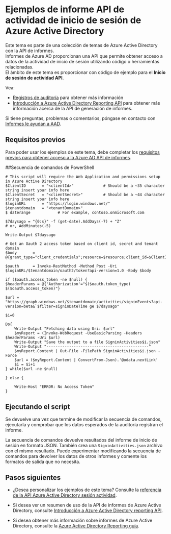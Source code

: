 <properties
    pageTitle="Ejemplos de informe API de actividad de inicio de sesión de Azure Active Directory | Microsoft Azure"
    description="Cómo empezar a trabajar con la API informes del directorio de Azure Active"
    services="active-directory"
    documentationCenter=""
    authors="dhanyahk"
    manager="femila"
    editor=""/>

<tags
    ms.service="active-directory"
    ms.devlang="na"
    ms.topic="article"
    ms.tgt_pltfrm="na"
    ms.workload="identity"
    ms.date="09/25/2016"
    ms.author="dhanyahk;markvi"/>

# <a name="azure-active-directory-sign-in-activity-report-api-samples"></a>Ejemplos de informe API de actividad de inicio de sesión de Azure Active Directory

Este tema es parte de una colección de temas de Azure Active Directory con la API de informes.  
Informes de Azure AD proporcionan una API que permite obtener acceso a datos de la actividad de inicio de sesión utilizando código o herramientas relacionadas.  
El ámbito de este tema es proporcionar con código de ejemplo para el **Inicio de sesión de actividad API**.

Vea:

- [Registros de auditoría](active-directory-reporting-azure-portal.md#audit-logs) para obtener más información
- [Introducción a Azure Active Directory Reporting API](active-directory-reporting-api-getting-started.md) para obtener más información acerca de la API de generación de informes.

Si tiene preguntas, problemas o comentarios, póngase en contacto con [Informes le ayudan a AAD](mailto:aadreportinghelp@microsoft.com).


## <a name="prerequisites"></a>Requisitos previos
Para poder usar los ejemplos de este tema, debe completar los [requisitos previos para obtener acceso a la Azure AD API de informes](active-directory-reporting-api-prerequisites.md).  


##<a name="powershell-script"></a>Secuencia de comandos de PowerShell

    # This script will require the Web Application and permissions setup in Azure Active Directory
    $ClientID       = "<clientId>"             # Should be a ~35 character string insert your info here
    $ClientSecret   = "<clientSecret>"         # Should be a ~44 character string insert your info here
    $loginURL       = "https://login.windows.net/"
    $tenantdomain   = "<tenantDomain>"
    $ daterange            # For example, contoso.onmicrosoft.com

    $7daysago = "{0:s}" -f (get-date).AddDays(-7) + "Z"
    # or, AddMinutes(-5)

    Write-Output $7daysago

    # Get an Oauth 2 access token based on client id, secret and tenant domain
    $body       = @{grant_type="client_credentials";resource=$resource;client_id=$ClientID;client_secret=$ClientSecret}

    $oauth      = Invoke-RestMethod -Method Post -Uri $loginURL/$tenantdomain/oauth2/token?api-version=1.0 -Body $body

    if ($oauth.access_token -ne $null) {
    $headerParams = @{'Authorization'="$($oauth.token_type) $($oauth.access_token)"}

    $url = "https://graph.windows.net/$tenantdomain/activities/signinEvents?api-version=beta&`$filter=signinDateTime ge $7daysago"
    
    $i=0
    
    Do{
        Write-Output "Fetching data using Uri: $url"
        $myReport = (Invoke-WebRequest -UseBasicParsing -Headers $headerParams -Uri $url)
        Write-Output "Save the output to a file SigninActivities$i.json"
        Write-Output "---------------------------------------------"
        $myReport.Content | Out-File -FilePath SigninActivities$i.json -Force
        $url = ($myReport.Content | ConvertFrom-Json).'@odata.nextLink'
        $i = $i+1
    } while($url -ne $null)

    } else {
    
        Write-Host "ERROR: No Access Token"
    }




## <a name="executing-the-script"></a>Ejecutando el script
Se devuelve una vez que termine de modificar la secuencia de comandos, ejecutarla y comprobar que los datos esperados de la auditoría registran el informe.

La secuencia de comandos devuelve resultados del informe de inicio de sesión en formato JSON. También crea una `SigninActivities.json` archivo con el mismo resultado. Puede experimentar modificando la secuencia de comandos para devolver los datos de otros informes y comente los formatos de salida que no necesita.



## <a name="next-steps"></a>Pasos siguientes

- ¿Desea personalizar los ejemplos de este tema? Consulte la [referencia de la API Azure Active Directory sesión actividad](active-directory-reporting-api-sign-in-activity-reference.md). 

- Si desea ver un resumen de uso de la API de informes de Azure Active Directory, consulte [Introducción a Azure Active Directory reporting API](active-directory-reporting-api-getting-started.md).

- Si desea obtener más información sobre informes de Azure Active Directory, consulte la [Azure Active Directory Reporting guía](active-directory-reporting-guide.md).  